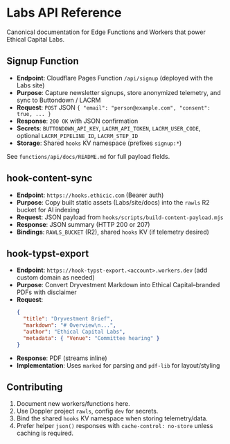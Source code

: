 # Labs API Reference

Canonical documentation for Edge Functions and Workers that power Ethical Capital Labs.

## Signup Function

- **Endpoint**: Cloudflare Pages Function `/api/signup` (deployed with the Labs site)
- **Purpose**: Capture newsletter signups, store anonymized telemetry, and sync to Buttondown / LACRM
- **Request**: `POST` JSON `{ "email": "person@example.com", "consent": true, ... }`
- **Response**: `200 OK` with JSON confirmation
- **Secrets**: `BUTTONDOWN_API_KEY`, `LACRM_API_TOKEN`, `LACRM_USER_CODE`, optional `LACRM_PIPELINE_ID`, `LACRM_STEP_ID`
- **Storage**: Shared `hooks` KV namespace (prefixes `signup:*`)

See `functions/api/docs/README.md` for full payload fields.

## hook-content-sync

- **Endpoint**: `https://hooks.ethicic.com` (Bearer auth)
- **Purpose**: Copy built static assets (Labs/site/docs) into the `rawls` R2 bucket for AI indexing
- **Request**: JSON payload from `hooks/scripts/build-content-payload.mjs`
- **Response**: JSON summary (HTTP 200 or 207)
- **Bindings**: `RAWLS_BUCKET` (R2), shared `hooks` KV (if telemetry desired)

## hook-typst-export

- **Endpoint**: `https://hook-typst-export.<account>.workers.dev` (add custom domain as needed)
- **Purpose**: Convert Dryvestment Markdown into Ethical Capital–branded PDFs with disclaimer
- **Request**:
  ```json
  {
    "title": "Dryvestment Brief",
    "markdown": "# Overview\n...",
    "author": "Ethical Capital Labs",
    "metadata": { "Venue": "Committee hearing" }
  }
  ```
- **Response**: PDF (streams inline)
- **Implementation**: Uses `marked` for parsing and `pdf-lib` for layout/styling

## Contributing

1. Document new workers/functions here.
2. Use Doppler project `rawls`, config `dev` for secrets.
3. Bind the shared `hooks` KV namespace when storing telemetry/data.
4. Prefer helper `json()` responses with `cache-control: no-store` unless caching is required.
